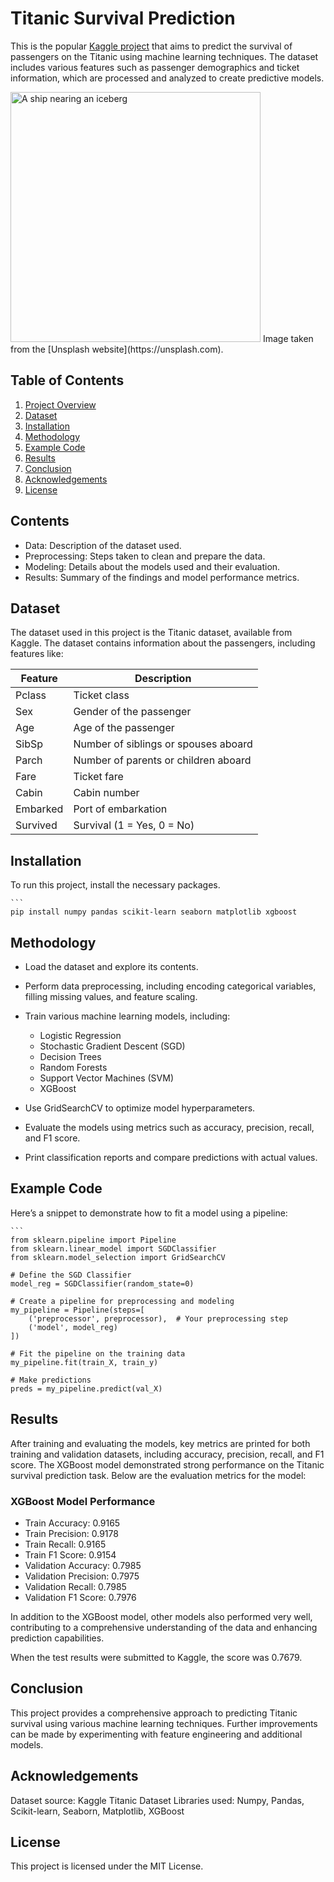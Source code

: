 # Titanic Survival Prediction

This is the popular [Kaggle project](https://www.kaggle.com/competitions/titanic/overview) that aims to predict the survival of passengers on the Titanic using machine learning techniques. The dataset includes various features such as passenger demographics and ticket information, which are processed and analyzed to create predictive models.


<img src="titanic.jpg" alt="A ship nearing an iceberg" width="400"/>
Image taken from the [Unsplash website](https://unsplash.com).

## Table of Contents

1. [Project Overview](#titanic-survival-prediction)
2. [Dataset](#dataset)
3. [Installation](#installation)
4. [Methodology](#methodology)
5. [Example Code](#example-code)
6. [Results](#results)
7. [Conclusion](#conclusion)
8. [Acknowledgements](#acknowledgements)
9. [License](#license)


## Contents

- Data: Description of the dataset used.
- Preprocessing: Steps taken to clean and prepare the data.
- Modeling: Details about the models used and their evaluation.
- Results: Summary of the findings and model performance metrics.

## Dataset

The dataset used in this project is the Titanic dataset, available from Kaggle. The dataset contains information about the passengers, including features like:

| Feature   | Description                                 |
|-----------|---------------------------------------------|
| Pclass    | Ticket class                                |
| Sex       | Gender of the passenger                     |
| Age       | Age of the passenger                        |
| SibSp     | Number of siblings or spouses aboard        |
| Parch     | Number of parents or children aboard        |
| Fare      | Ticket fare                                 |
| Cabin     | Cabin number                                |
| Embarked  | Port of embarkation                         |
| Survived  | Survival (1 = Yes, 0 = No)                 |


## Installation

To run this project, install the necessary packages.

    ```
    pip install numpy pandas scikit-learn seaborn matplotlib xgboost


## Methodology

- Load the dataset and explore its contents.
- Perform data preprocessing, including encoding categorical variables, filling missing values, and feature scaling.
- Train various machine learning models, including:
  -  Logistic Regression
  -  Stochastic Gradient Descent (SGD)
  -  Decision Trees
  -  Random Forests
  - Support Vector Machines (SVM)
  - XGBoost

- Use GridSearchCV to optimize model hyperparameters.
- Evaluate the models using metrics such as accuracy, precision, recall, and F1 score.
- Print classification reports and compare predictions with actual values.

## Example Code

Here’s a snippet to demonstrate how to fit a model using a pipeline:

    ```
    from sklearn.pipeline import Pipeline
    from sklearn.linear_model import SGDClassifier
    from sklearn.model_selection import GridSearchCV
    
    # Define the SGD Classifier
    model_reg = SGDClassifier(random_state=0)
    
    # Create a pipeline for preprocessing and modeling
    my_pipeline = Pipeline(steps=[
        ('preprocessor', preprocessor),  # Your preprocessing step
        ('model', model_reg)
    ])
    
    # Fit the pipeline on the training data
    my_pipeline.fit(train_X, train_y)
    
    # Make predictions
    preds = my_pipeline.predict(val_X)

## Results

After training and evaluating the models, key metrics are printed for both training and validation datasets, including accuracy, precision, recall, and F1 score.
The XGBoost model demonstrated strong performance on the Titanic survival prediction task. Below are the evaluation metrics for the model:

### XGBoost Model Performance
- Train Accuracy: 0.9165
- Train Precision: 0.9178
- Train Recall: 0.9165
- Train F1 Score: 0.9154
- Validation Accuracy: 0.7985
- Validation Precision: 0.7975
- Validation Recall: 0.7985
- Validation F1 Score: 0.7976
  
In addition to the XGBoost model, other models also performed very well, contributing to a comprehensive understanding of the data and enhancing prediction capabilities.

When the test results were submitted to Kaggle, the score was 0.7679. 

## Conclusion

This project provides a comprehensive approach to predicting Titanic survival using various machine learning techniques. Further improvements can be made by experimenting with feature engineering and additional models.

## Acknowledgements

Dataset source: Kaggle Titanic Dataset
Libraries used: Numpy, Pandas, Scikit-learn, Seaborn, Matplotlib, XGBoost

## License

This project is licensed under the MIT License.

